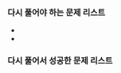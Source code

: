 ### 다시 풀어야 하는 문제 리스트

- [수들의합]: https://github.com/minjae8138/Algorithm/blob/main/Infl/Simulation/%EC%88%98%EB%93%A4%EC%9D%98%ED%95%A9.py

- 





### 다시 풀어서 성공한 문제 리스트